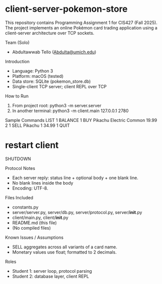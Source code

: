 # client-server-pokemon-store
This repository contains Programming Assignment 1 for CIS427 (Fall 2025). The project implements an online Pokémon card trading application using a client-server architecture over TCP sockets.

Team (Solo)
- Abdultawwab Tello (Abdulta@umich.edu)

Introduction
- Language: Python 3
- Platform: macOS (tested)
- Data store: SQLite (pokemon_store.db)
- Single-client TCP server; client REPL over TCP

How to Run
1) From project root:
   python3 -m server.server
2) In another terminal:
   python3 -m client.main 127.0.0.1 2780

Sample Commands
LIST 1
BALANCE 1
BUY Pikachu Electric Common 19.99 2 1
SELL Pikachu 1 34.99 1
QUIT
# restart client
SHUTDOWN

Protocol Notes
- Each server reply: status line + optional body + one blank line.
- No blank lines inside the body
- Encoding: UTF-8.

Files Included
- constants.py
- server/server.py, server/db.py, server/protocol.py, server/__init__.py
- client/main.py, client/__init__.py
- README.md (this file)
- (No compiled files)

Known Issues / Assumptions
- SELL aggregates across all variants of a card name.
- Monetary values use float; formatted to 2 decimals.

Roles
- Student 1: server loop, protocol parsing
- Student 2: database layer, client REPL

